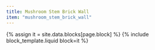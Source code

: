 ```yaml
---
title: Mushroom Stem Brick Wall
item: "mushroom_stem_brick_wall"
---
```


{% assign it = site.data.blocks[page.block] %}
{% include block_template.liquid block=it %}

